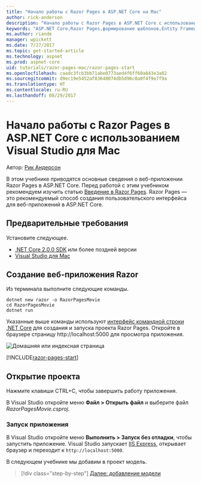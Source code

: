 ```yaml
---
title: "Начало работы с Razor Pages в ASP.NET Core на Mac"
author: rick-anderson
description: "Начало работы с Razor Pages в ASP.NET Core с использованием Visual Studio для Mac"
keywords: "ASP.NET Core,Razor Pages,формирование шаблонов,Entity Framework Core,EF,EF Core,база данных,mac,macOS,Visual Studio для Mac"
ms.author: riande
manager: wpickett
ms.date: 7/27/2017
ms.topic: get-started-article
ms.technology: aspnet
ms.prod: aspnet-core
uid: tutorials/razor-pages-mac/razor-pages-start
ms.openlocfilehash: caadc3fcb3bb71abe0773aed4f6ff60a043e3a02
ms.sourcegitcommit: d9ec19e5452af83648074db5d96c0a0f4f9e7f9a
ms.translationtype: HT
ms.contentlocale: ru-RU
ms.lasthandoff: 08/29/2017
---
```

# <a name="getting-started-with-razor-pages-in-aspnet-core-with-visual-studio-for-mac"></a>Начало работы с Razor Pages в ASP.NET Core с использованием Visual Studio для Mac

Автор: [Рик Андерсон](https://twitter.com/RickAndMSFT)

В этом учебнике приводятся основные сведения о веб-приложении Razor Pages в ASP.NET Core. Перед работой с этим учебником рекомендуем изучить статью [Введение в Razor Pages](xref:mvc/razor-pages/index). Razor Pages — это рекомендуемый способ создания пользовательского интерфейса для веб-приложений в ASP.NET Core.

## <a name="prerequisites"></a>Предварительные требования

Установите следующее.

* [.NET Core 2.0.0 SDK](https://dot.net/core) или более поздней версии
* [Visual Studio для Mac](https://www.visualstudio.com/vs/visual-studio-mac/)

## <a name="create-a-razor-web-app"></a>Создание веб-приложения Razor

Из терминала выполните следующие команды.

```console
dotnet new razor -o RazorPagesMovie
cd RazorPagesMovie
dotnet run
```

Указанные выше команды используют [интерфейс командной строки .NET Core](https://docs.microsoft.com/dotnet/core/tools/dotnet) для создания и запуска проекта Razor Pages. Откройте в браузере страницу http://localhost:5000 для просмотра приложения.

![Домашняя или индексная страница](../razor-pages/razor-pages-start/_static/home.png)

[!INCLUDE[razor-pages-start](../../includes/RP/razor-pages-start.md)]

## <a name="open-the-project"></a>Открытие проекта

Нажмите клавиши CTRL+C, чтобы завершить работу приложения.

В Visual Studio откройте меню **Файл > Открыть файл** и выберите файл *RazorPagesMovie.csproj*.

### <a name="launch-the-app"></a>Запуск приложения

В Visual Studio откройте меню **Выполнить > Запуск без отладки**, чтобы запустить приложение. Visual Studio запускает [IIS Express](http://www.iis.net/learn/extensions/introduction-to-iis-express/iis-express-overview), открывает браузер и переходит к `http://localhost:5000`.

В следующем учебнике мы добавим в проект модель.

>[!div class="step-by-step"]
[Далее: добавление модели](xref:tutorials/razor-pages-mac/model)
